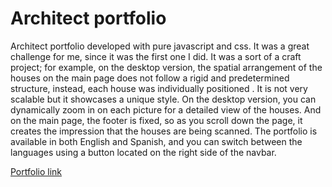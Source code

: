 # Architect portfolio

Architect portfolio developed with pure javascript and css. It was a great challenge for me, since it was the first one I did. It was a sort of a craft project; for example, on the desktop version, the spatial arrangement of the houses on the main page does not follow a rigid and predetermined structure, instead, each house was individually positioned . It is not very scalable but it showcases a unique style. On the desktop version, you can dynamically zoom in on each picture for a detailed view of the houses. And on the main page, the footer is fixed, so as you scroll down the page, it creates the impression that the houses are being scanned. The portfolio is available in both English and Spanish, and you can switch between the languages using a button located on the right side of the navbar.

[Portfolio link](https://diegohelguera.com/)
